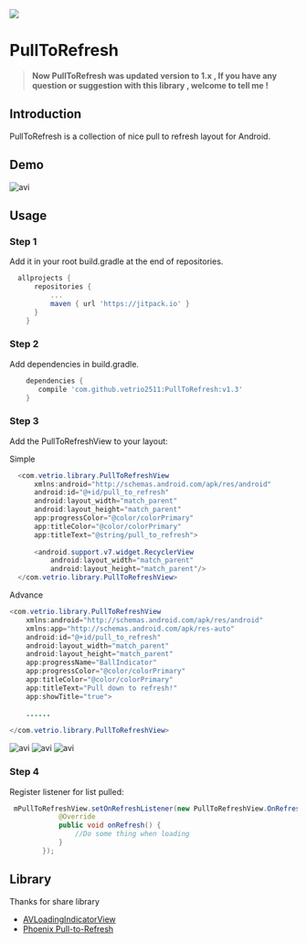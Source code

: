 [![](https://jitpack.io/v/vetrio2511/PullToRefresh.svg)](https://jitpack.io/#vetrio2511/PullToRefresh)

PullToRefresh
===================

> **Now PullToRefresh was updated version to 1.x , If you have any question or suggestion  with this library , welcome to tell me !**

## Introduction
PullToRefresh is a collection of nice pull to refresh layout for Android.

## Demo
![avi](demo2.gif)

## Usage

### Step 1
Add it in your root build.gradle at the end of repositories.

```groovy
  allprojects {
	  repositories {
		  ...
		  maven { url 'https://jitpack.io' }
	  }
	}
``` 
  
### Step 2

Add dependencies in build.gradle.
```groovy
    dependencies {
       compile 'com.github.vetrio2511:PullToRefresh:v1.3'
    }
``` 

### Step 3
Add the PullToRefreshView to your layout:

Simple
```java
  <com.vetrio.library.PullToRefreshView
      xmlns:android="http://schemas.android.com/apk/res/android"
      android:id="@+id/pull_to_refresh"
      android:layout_width="match_parent"
      android:layout_height="match_parent"
      app:progressColor="@color/colorPrimary"
      app:titleColor="@color/colorPrimary"
      app:titleText="@string/pull_to_refresh">
  
      <android.support.v7.widget.RecyclerView
          android:layout_width="match_parent"
          android:layout_height="match_parent"/>
  </com.vetrio.library.PullToRefreshView>
```

Advance

```java
<com.vetrio.library.PullToRefreshView
    xmlns:android="http://schemas.android.com/apk/res/android"
    xmlns:app="http://schemas.android.com/apk/res-auto"
    android:id="@+id/pull_to_refresh"
    android:layout_width="match_parent"
    android:layout_height="match_parent"
    app:progressName="BallIndicator"
    app:progressColor="@color/colorPrimary"
    app:titleColor="@color/colorPrimary"
    app:titleText="Pull down to refresh!"
    app:showTitle="true">
    
    ......
    
</com.vetrio.library.PullToRefreshView>
```

![avi](demo.gif)
![avi](demo2.gif)
![avi](demo3.gif)
### Step 4
Register listener for list pulled:

```java
 mPullToRefreshView.setOnRefreshListener(new PullToRefreshView.OnRefreshListener() {
            @Override
            public void onRefresh() {
                //Do some thing when loading
            }
        });
```
## Library
Thanks for share library
+ [AVLoadingIndicatorView](https://github.com/81813780/AVLoadingIndicatorView)
+ [Phoenix Pull-to-Refresh](https://github.com/Yalantis/Phoenix)
